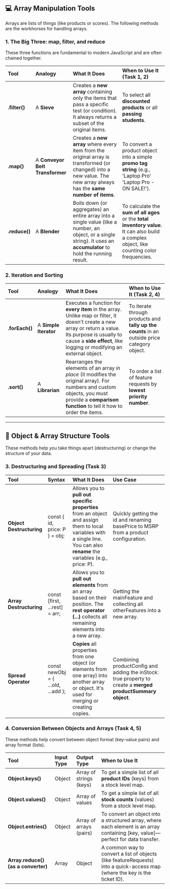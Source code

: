 ## **💻 Array Manipulation Tools**

Arrays are lists of things (like products or scores). The following methods are the workhorses for handling arrays.

### **1\. The Big Three: map, filter, and reduce**

These three functions are fundamental to modern JavaScript and are often chained together.

| Tool | Analogy | What It Does | When to Use It (Task 1, 2\) |
| :---- | :---- | :---- | :---- |
| **.filter()** | A **Sieve** | Creates a **new array** containing only the items that pass a specific test (or condition). It always returns a subset of the original items. | To select all **discounted products** or all **passing students**. |
| **.map()** | A **Conveyor Belt Transformer** | Creates a **new array** where every item from the original array is transformed (or changed) into a new value. The new array always has the **same number of items**. | To convert a product object into a simple **promo tag string** (e.g., 'Laptop Pro'  'Laptop Pro \- ON SALE\!'). |
| **.reduce()** | A **Blender** | Boils down (or aggregates) an entire array into a single value (like a number, an object, or a single string). It uses an **accumulator** to hold the running result. | To calculate the **sum of all ages** or the **total inventory value**. It can also build a complex object, like counting color frequencies. |

### **2\. Iteration and Sorting**

| Tool | Analogy | What It Does | When to Use It (Task 2, 4\) |
| :---- | :---- | :---- | :---- |
| **.forEach()** | A **Simple Iterator** | Executes a function for **every item** in the array. Unlike map or filter, it doesn't create a new array or return a value. Its purpose is usually to cause a **side effect**, like logging or modifying an external object. | To iterate through products and **tally up the counts** in an outside price category object. |
| **.sort()** | A **Librarian** | Rearranges the elements of an array *in place* (it modifies the original array). For numbers and custom objects, you must provide a **comparison function** to tell it how to order the items. | To order a list of feature requests by **lowest priority number**. |

---

## **🧩 Object & Array Structure Tools**

These methods help you take things apart (destructuring) or change the structure of your data.

### **3\. Destructuring and Spreading (Task 3\)**

| Tool | Syntax | What It Does | Use Case |
| :---- | :---- | :---- | :---- |
| **Object Destructuring** | const { id, price: P } \= obj; | Allows you to **pull out specific properties** from an object and assign them to local variables with a single line. You can also **rename** the variables (e.g., price: P). | Quickly getting the id and renaming basePrice to MSRP from a product configuration. |
| **Array Destructuring** | const \[first, ...rest\] \= arr; | Allows you to **pull out elements** from an array based on their position. The **rest operator (...)** collects all remaining elements into a new array. | Getting the mainFeature and collecting all otherFeatures into a new array. |
| **Spread Operator** | const newObj \= { ...old, ...add }; | **Copies** all properties from one object (or elements from one array) into another array or object. It's used for merging or creating copies. | Combining productConfig and adding the inStock: true property to create a **merged productSummary object**. |

### **4\. Conversion Between Objects and Arrays (Task 4, 5\)**

These methods help convert between object format (key-value pairs) and array format (lists).

| Tool | Input Type | Output Type | When to Use It |
| :---- | :---- | :---- | :---- |
| **Object.keys()** | Object | Array of strings (keys) | To get a simple list of all **product IDs** (keys) from a stock level map. |
| **Object.values()** | Object | Array of values | To get a simple list of all **stock counts** (values) from a stock level map. |
| **Object.entries()** | Object | Array of arrays (pairs) | To convert an object into a structured array, where each element is an array containing \[key, value\]—perfect for data transfer. |
| **Array.reduce() (as a converter)** | Array | Object | A common way to convert a list of objects (like featureRequests) into a quick-access map (where the key is the ticket ID). |

